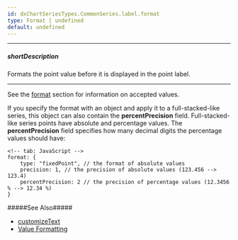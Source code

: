 ```yaml
---
id: dxChartSeriesTypes.CommonSeries.label.format
type: Format | undefined
default: undefined
---
```

---
##### shortDescription
Formats the point value before it is displayed in the point label.

---
See the [format](/api-reference/50%20Common/Object%20Structures/format '/Documentation/ApiReference/Common/Object_Structures/format/') section for information on accepted values.

If you specify the format with an object and apply it to a full-stacked-like series, this object can also contain the **percentPrecision** field. Full-stacked-like series points have absolute and percentage values. The **percentPrecision** field specifies how many decimal digits the percentage values should have:

    <!-- tab: JavaScript -->
    format: {
        type: "fixedPoint", // the format of absolute values
        precision: 1, // the precision of absolute values (123.456 --> 123.4)
        percentPrecision: 2 // the precision of percentage values (12.3456 % --> 12.34 %)
    }

#####See Also#####
- [customizeText](/api-reference/10%20UI%20Components/dxChart/5%20Series%20Types/CommonSeries/label/customizeText.md '{currentpath}/#customizeText')
- [Value Formatting](/concepts/Common/Value%20Formatting '/Documentation/Guide/Common/Value_Formatting/')
